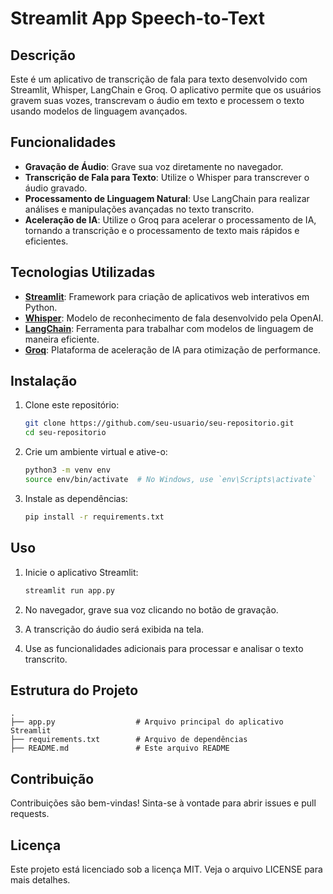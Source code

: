 # Streamlit App Speech-to-Text

## Descrição

Este é um aplicativo de transcrição de fala para texto desenvolvido com Streamlit, Whisper, LangChain e Groq. O aplicativo permite que os usuários gravem suas vozes, transcrevam o áudio em texto e processem o texto usando modelos de linguagem avançados.

## Funcionalidades

- **Gravação de Áudio**: Grave sua voz diretamente no navegador.
- **Transcrição de Fala para Texto**: Utilize o Whisper para transcrever o áudio gravado.
- **Processamento de Linguagem Natural**: Use LangChain para realizar análises e manipulações avançadas no texto transcrito.
- **Aceleração de IA**: Utilize o Groq para acelerar o processamento de IA, tornando a transcrição e o processamento de texto mais rápidos e eficientes.

## Tecnologias Utilizadas

- **[Streamlit](https://streamlit.io/)**: Framework para criação de aplicativos web interativos em Python.
- **[Whisper](https://github.com/openai/whisper)**: Modelo de reconhecimento de fala desenvolvido pela OpenAI.
- **[LangChain](https://github.com/langchain/langchain)**: Ferramenta para trabalhar com modelos de linguagem de maneira eficiente.
- **[Groq](https://groq.com/)**: Plataforma de aceleração de IA para otimização de performance.

## Instalação

1. Clone este repositório:

    ```bash
    git clone https://github.com/seu-usuario/seu-repositorio.git
    cd seu-repositorio
    ```

2. Crie um ambiente virtual e ative-o:

    ```bash
    python3 -m venv env
    source env/bin/activate  # No Windows, use `env\Scripts\activate`
    ```

3. Instale as dependências:

    ```bash
    pip install -r requirements.txt
    ```

## Uso

1. Inicie o aplicativo Streamlit:

    ```bash
    streamlit run app.py
    ```

2. No navegador, grave sua voz clicando no botão de gravação.
3. A transcrição do áudio será exibida na tela.
4. Use as funcionalidades adicionais para processar e analisar o texto transcrito.

## Estrutura do Projeto

```plaintext
.
├── app.py                  # Arquivo principal do aplicativo Streamlit
├── requirements.txt        # Arquivo de dependências
├── README.md               # Este arquivo README

```

## Contribuição
Contribuições são bem-vindas! Sinta-se à vontade para abrir issues e pull requests.

## Licença
Este projeto está licenciado sob a licença MIT. Veja o arquivo LICENSE para mais detalhes.
